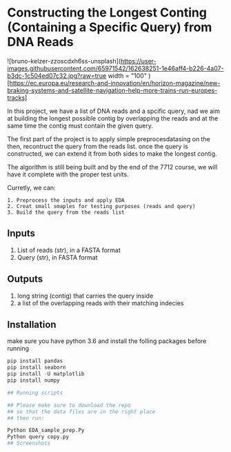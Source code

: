 
# Constructing the Longest Conting (Containing a Specific Query) from DNA Reads 


![bruno-kelzer-zzoscdxh6ss-unsplash](https://user-images.githubusercontent.com/65971542/162638251-1e46aff4-b226-4a07-b3dc-1c504ed07c32.jpg?raw=true width = "100" )
[https://ec.europa.eu/research-and-innovation/en/horizon-magazine/new-braking-systems-and-satellite-navigation-help-more-trains-run-europes-tracks]


In this project, we have a list of DNA reads and a spcific query, nad we aim at building the longest possible contig by overlapping the reads and at the same time the contig must contain the given query.

The first part of the project is to apply simple preprocesdatasing on the 
then, recontruct the query from the reads list. 
once the query is constructed, we can extend it from both sides to make the longest contig.

The algorithm is still being built and by the end of the 7712 course, we will have it complete with the proper test units.

Curretly, we can: 
    
    1. Preprocess the inputs and apply EDA
    2. Creat small smaples for testing purposes (reads and query)
    3. Build the query from the reads list 
## Inputs
1. List of reads (str), in a FASTA format
2. Query (str), in FASTA format
## Outputs
1. long string (contig) that carries the query inside
2. a list of the overlapping reads with their matching indecies
## Installation
make sure you have python 3.6 and 
install the folling packages before running
```python
pip install pandas
pip install seaborn
pip install -U matplotlib
pip install numpy

## Running scripts

## Please make sure to download the repo 
## so that the data files are in the right place
## then run:

Python EDA_sample_prep.Py
Python query copy.py
## Screenshots



